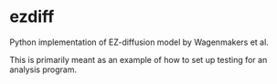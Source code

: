 # ezdiff
Python implementation of EZ-diffusion model by Wagenmakers et al.

This is primarily meant as an example of how to set up testing
for an analysis program.

